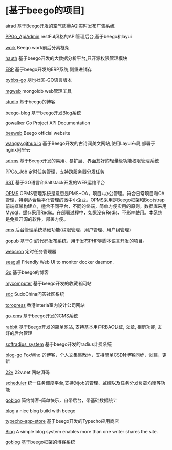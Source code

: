 # [基于beego的项目]

[airad](https://github.com/wangyangyangisme/airad) 基于Beego开发的空气质量AQI实时发布广告系统

[PPGo_ApiAdmin](https://github.com/wangyangyangisme/PPGo_ApiAdmin) restFul风格的API管理后台,基于beego和layui

[work](https://github.com/wangyangyangisme/work) Beego work前后分离框架

[hauth](https://github.com/wangyangyangisme/hauth) 基于beego开发的大数据分析平台,只开源权限管理模块

[ERP](https://github.com/wangyangyangisme/ERP) 基于beego开发的ERP系统,侧重进销存

[pybbs-go](https://github.com/wangyangyangisme/pybbs-go) 朋也社区-GO语言版本

[mgweb](https://github.com/wangyangyangisme/mgweb) mongoldb web管理工具

[studio](https://github.com/wangyangyangisme/studio-1) 基于beego的博客

[beego-blog](https://github.com/wangyangyangisme/beego-blog) 基于beego开发Blog系统

[gowalker](https://github.com/wangyangyangisme/gowalker) Go Project API Documentation

[beeweb](https://github.com/wangyangyangisme/beeweb) Beego official website

[wangsy.github.io](https://github.com/wangyangyangisme/wangsy.github.io) 基于Beego开发的古诗词美文网站,使用Layui布局,部署于nginx阿里云

[sdrms](https://github.com/wangyangyangisme/sdrms) 基于Beego开发的易用、易扩展、界面友好的轻量级功能权限管理系统

[PPGo_Job](https://github.com/wangyangyangisme/PPGo_Job) 定时任务管理，支持跨服务器分发任务

[SST](https://github.com/wangyangyangisme/SST) 基于GO语言和Saltstack开发的WEB运维平台

[OPMS](https://github.com/wangyangyangisme/OPMS) OPMS管理系统是意思是PMS+OA，项目+办公管理。符合日常项目和OA管理，特别适合扁平化管理的微中小企业。OPMS采用是Beego框架和Bootstrap前端框架构建立，适合不同平台，不同的终端，简单方便实用的原则。数据库采用Mysql，缓存采用Redis。在部署过程中，如果没有Redis，不影响使用。本系统是免费开源的软件，部署方便。

[cms](https://github.com/wangyangyangisme/cms) 后台管理系统基础功能(权限管理、用户管理、用户组管理)

[gopub](https://github.com/wangyangyangisme/gopub) 基于Git的代码发布系统，用于发布PHP等脚本语言开发的项目。

[webcron](https://github.com/wangyangyangisme/webcron) 定时任务管理器

[seagull](https://github.com/wangyangyangisme/seagull) Friendly Web UI to monitor docker daemon.

[Go](https://github.com/wangyangyangisme/Go) 基于beego的博客

[mycomputer](https://github.com/wangyangyangisme/mycomputer) 基于beego开发的收藏者网站

[sdc](https://github.com/wangyangyangisme/sdc) SudoChina问答社区系统

[toropress](https://github.com/wangyangyangisme/toropress) 香港Interla室内设计公司网站

[go-cms](https://github.com/wangyangyangisme/go-cms) 基于beego开发的CMS系统

[rabbit](https://github.com/wangyangyangisme/rabbit) 基于Beego开发的简单网站, 支持基本用户RBAC认证, 文章, 相册功能, 友好的后台管理

[softradius_system](https://github.com/wangyangyangisme/softradius_system) 基于beego开发的radius计费系统

[blog-go](https://github.com/wangyangyangisme/blog-go) FoxWho 的博客，个人文集集散地，支持简单CSDN博客同步，创建，更新

[22v](https://github.com/wangyangyangisme/22v) 22v.net 网站湃码

[scheduler](https://github.com/wangyangyangisme/scheduler) 统一任务调度平台,支持对job的管理、监控以及任务分发负载均衡等功能 						

[goblog](https://github.com/wangyangyangisme/goblog) 简约博客-简单快乐，自带后台，带基础数据统计

[blog](https://github.com/wangyangyangisme/blog) a nice blog build with beego

[typecho-app-store](https://github.com/wangyangyangisme/typecho-app-store) 基于beego开发的Typecho应用商店

[Blog](https://github.com/wangyangyangisme/Blog-1) A simple blog system enables more than one writer shares the site.

[goblog](https://github.com/wangyangyangisme/goblog-1) 基于beego框架的博客系统



































